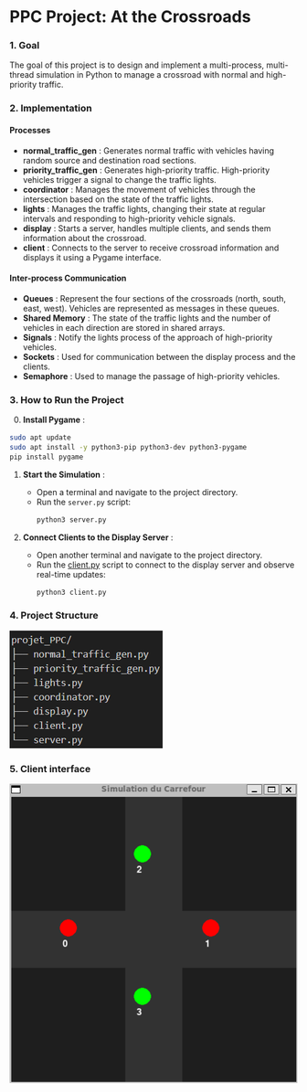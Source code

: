 # PPC Project: At the Crossroads

### 1. Goal
The goal of this project is to design and implement a multi-process, multi-thread simulation in Python to manage a crossroad with normal and high-priority traffic.

### 2. Implementation

#### Processes
- **normal_traffic_gen** : Generates normal traffic with vehicles having random source and destination road sections.
- **priority_traffic_gen** : Generates high-priority traffic. High-priority vehicles trigger a signal to change the traffic lights.
- **coordinator** : Manages the movement of vehicles through the intersection based on the state of the traffic lights.
- **lights** : Manages the traffic lights, changing their state at regular intervals and responding to high-priority vehicle signals.
- **display** : Starts a server, handles multiple clients, and sends them information about the crossroad.
- **client** : Connects to the server to receive crossroad information and displays it using a Pygame interface.

#### Inter-process Communication
- **Queues** : Represent the four sections of the crossroads (north, south, east, west). Vehicles are represented as messages in these queues.
- **Shared Memory** : The state of the traffic lights and the number of vehicles in each direction are stored in shared arrays.
- **Signals** : Notify the lights process of the approach of high-priority vehicles.
- **Sockets** : Used for communication between the display process and the clients.
- **Semaphore** : Used to manage the passage of high-priority vehicles.

### 3. How to Run the Project

0. **Install Pygame** :
  ```sh
  sudo apt update
  sudo apt install -y python3-pip python3-dev python3-pygame
  pip install pygame
  ```

1. **Start the Simulation** :
   - Open a terminal and navigate to the project directory.
   - Run the `server.py` script:
     ```sh
     python3 server.py
     ```

2. **Connect Clients to the Display Server** :
   - Open another terminal and navigate to the project directory.
   - Run the [client.py](http://_vscodecontentref_/0) script to connect to the display server and observe real-time updates:
     ```sh
     python3 client.py
     ```

### 4. Project Structure

![Project structure](Pictures/image_arborescence.png)

### 5. Client interface

![Client interface](Pictures/image_pygame.png)
